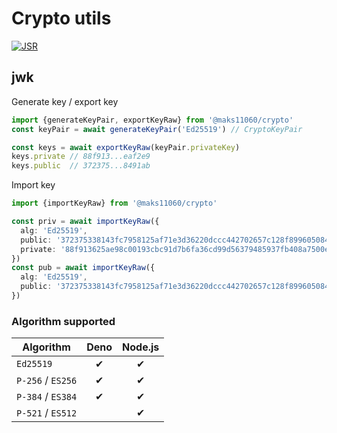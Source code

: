 # Crypto utils

[![JSR][JSR badge]][JSR]

[JSR]: https://jsr.io/@maks11060/crypto
[JSR badge]: https://jsr.io/badges/@maks11060/crypto


## jwk

Generate key / export key
```ts
import {generateKeyPair, exportKeyRaw} from '@maks11060/crypto'
const keyPair = await generateKeyPair('Ed25519') // CryptoKeyPair

const keys = await exportKeyRaw(keyPair.privateKey)
keys.private // 88f913...eaf2e9
keys.public  // 372375...8491ab
```

Import key
```ts
import {importKeyRaw} from '@maks11060/crypto'

const priv = await importKeyRaw({
  alg: 'Ed25519',
  public: '372375338143fc7958125af71e3d36220dccc442702657c128f89960508491ab',
  private: '88f913625ae98c00193cbc91d7b6fa36cd99d56379485937fb408a7500eaf2e9',
})
const pub = await importKeyRaw({
  alg: 'Ed25519',
  public: '372375338143fc7958125af71e3d36220dccc442702657c128f89960508491ab',
})
```

### Algorithm supported

| Algorithm         | Deno  | Node.js |
| ----------------- | :---: | :-----: |
| `Ed25519`         |   ✔   |    ✔    |
| `P-256` / `ES256` |   ✔   |    ✔    |
| `P-384` / `ES384` |   ✔   |    ✔    |
| `P-521` / `ES512` |       |    ✔    |
